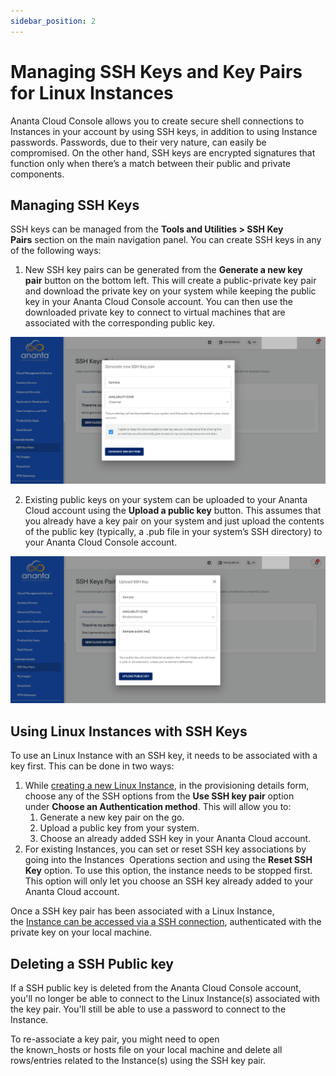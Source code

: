 ```yaml
---
sidebar_position: 2
---
```

# Managing SSH Keys and Key Pairs for Linux Instances

Ananta Cloud Console allows you to create secure shell connections to Instances in your account by using SSH keys, in addition to using Instance passwords. Passwords, due to their very nature, can easily be compromised. On the other hand, SSH keys are encrypted signatures that function only when there’s a match between their public and private components.
## Managing SSH Keys

SSH keys can be managed from the **Tools and Utilities > SSH Key Pairs** section on the main navigation panel. You can create SSH keys in any of the following ways:

1. New SSH key pairs can be generated from the **Generate a new key pair** button on the bottom left. This will create a public-private key pair and download the private key on your system while keeping the public key in your Ananta Cloud Console account. You can then use the downloaded private key to connect to virtual machines that are associated with the corresponding public key.

![SSH Keys and Key Pairs for Linux Instances](img/SSHKeysandKeyPairs1.png)

2. Existing public keys on your system can be uploaded to your Ananta Cloud account using the **Upload a public key** button. This assumes that you already have a key pair on your system and just upload the contents of the public key (typically, a .pub file in your system’s SSH directory) to your Ananta Cloud Console account.

![SSH Keys and Key Pairs for Linux Instances](img/SSHKeysandKeyPairs2.png)

## Using Linux Instances with SSH Keys

To use an Linux Instance with an SSH key, it needs to be associated with a key first. This can be done in two ways:

1. While [creating a new Linux Instance](/docs/Compute/LinuxInstances/CreatingLinuxInstances), in the provisioning details form, choose any of the SSH options from the **Use SSH key pair** option under **Choose an Authentication method**. This will allow you to:
    1. Generate a new key pair on the go.
    2. Upload a public key from your system.
    3. Choose an already added SSH key in your Ananta Cloud account.
2. For existing Instances, you can set or reset SSH key associations by going into the Instances  Operations section and using the **Reset SSH Key** option. To use this option, the instance needs to be stopped first. This option will only let you choose an SSH key already added to your Ananta Cloud account.

Once a SSH key pair has been associated with a Linux Instance, the [Instance can be accessed via a SSH connection](/docs/Compute/LinuxInstances/ConnectingtoaLinuxInstance), authenticated with the private key on your local machine.

## Deleting a SSH Public key

If a SSH public key is deleted from the Ananta Cloud Console account, you'll no longer be able to connect to the Linux Instance(s) associated with the key pair. You'll still be able to use a password to connect to the Instance.

To re-associate a key pair, you might need to open the known_hosts or hosts file on your local machine and delete all rows/entries related to the Instance(s) using the SSH key pair.


